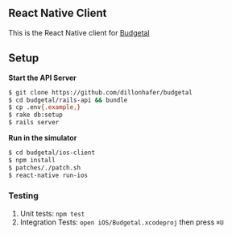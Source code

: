 React Native Client
--------

This is the React Native client for [Budgetal](https://github.com/dillonhafer/budgetal)

Setup
-----

**Start the API Server**

```bash
$ git clone https://github.com/dillonhafer/budgetal
$ cd budgetal/rails-api && bundle
$ cp .env{.example,}
$ rake db:setup
$ rails server
```

**Run in the simulator**

```bash
$ cd budgetal/ios-client
$ npm install
$ patches/./patch.sh
$ react-native run-ios
```

### Testing

1. Unit tests: `npm test`
2. Integration Tests: `open iOS/Budgetal.xcodeproj` then press `⌘U`
